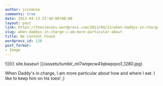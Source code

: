 ```yaml
---
author: jcsimcoe
comments: true
date: 2013-04-13 23:49:00+00:00
layout: post
link: https://thesimcoes.wordpress.com/2013/04/13/when-daddys-in-charge-i-am-more-particular-about/
slug: when-daddys-in-charge-i-am-more-particular-about
title: No Content Found
wordpress_id: 128
post_format:
- Image
---
```


![]({{ site.baseurl }}/assets/tumblr_ml7wtqecw41qbwpqvo1_1280.jpg)

When Daddy's in charge, I am more particular about how and where I eat. I like to keep him on his toes! ;)
